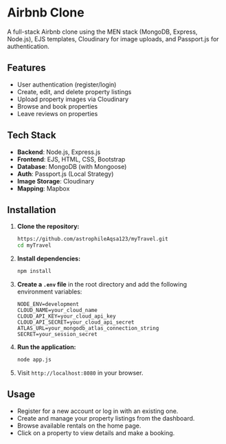 # Airbnb Clone

A full-stack Airbnb clone using the MEN stack (MongoDB, Express, Node.js), EJS templates, Cloudinary for image uploads, and Passport.js for authentication.

## Features

-   User authentication (register/login)
-   Create, edit, and delete property listings
-   Upload property images via Cloudinary
-   Browse and book properties
-   Leave reviews on properties

## Tech Stack

-   **Backend**: Node.js, Express.js
-   **Frontend**: EJS, HTML, CSS, Bootstrap
-   **Database**: MongoDB (with Mongoose)
-   **Auth**: Passport.js (Local Strategy)
-   **Image Storage**: Cloudinary
-   **Mapping**: Mapbox

## Installation

1.  **Clone the repository:**
    ```sh
    https://github.com/astrophileAqsa123/myTravel.git
    cd myTravel
    ```

2.  **Install dependencies:**
    ```sh
    npm install
    ```

3.  **Create a `.env` file** in the root directory and add the following environment variables:
    ```env
    NODE_ENV=development
    CLOUD_NAME=your_cloud_name
    CLOUD_API_KEY=your_cloud_api_key
    CLOUD_API_SECRET=your_cloud_api_secret
    ATLAS_URL=your_mongodb_atlas_connection_string
    SECRET=your_session_secret
    ```

4.  **Run the application:**
    ```sh
    node app.js
    ```

5.  Visit `http://localhost:8080` in your browser.

## Usage

-   Register for a new account or log in with an existing one.
-   Create and manage your property listings from the dashboard.
-   Browse available rentals on the home page.
-   Click on a property to view details and make a booking.

